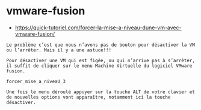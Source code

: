 # vmware-fusion


* https://quick-tutoriel.com/forcer-la-mise-a-niveau-dune-vm-avec-vmware-fusion/
```
Le problème c’est que nous n’avons pas de bouton pour désactiver la VM ou l’arrêter. Mais il y a une astuce!!!

Pour désactiver une VM qui est figée, ou qui n’arrive pas à s’arrêter, il suffit de cliquer sur le menu Machine Virtuelle du logiciel VMware fusion.

forcer_mise_a_niveaU_3

Une fois le menu déroulé appuyer sur la touche ALT de votre clavier et de nouvelles options vont apparaître, notamment ici la touche désactiver.
```
